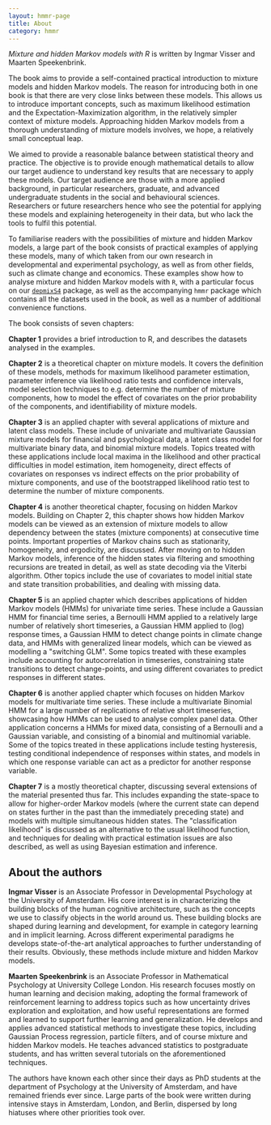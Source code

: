 ```yaml
---
layout: hmmr-page
title: About
category: hmmr
---
```


_Mixture and hidden Markov models with R_ is written by Ingmar Visser and
Maarten Speekenbrink.

The book aims to provide a self-contained practical introduction to mixture
models and hidden Markov models. The reason for introducing both
in one book is that there are very close links between these models.
This allows us to introduce important concepts, such as maximum
likelihood estimation and the Expectation-Maximization algorithm, in
the relatively simpler context of mixture models. Approaching hidden
Markov models from a thorough understanding of mixture models involves,
we hope, a relatively small conceptual leap.

We aimed to provide a reasonable
balance between statistical theory and practice. The objective is to provide
enough mathematical details to allow our target audience to
understand key results that are necessary to apply these models.
Our target audience are those with a more applied
background, in particular researchers, graduate, and advanced undergraduate
students in the social and behavioural sciences. Researchers or future
researchers hence who see the potential for applying these models and
explaining heterogeneity in their data, but who lack the tools to
fulfil this potential.

To familiarise readers with the possibilities of mixture and hidden Markov models,
a large part of the book consists of practical examples of applying
these models, many of which taken from our own research in
developmental and experimental psychology, as well as from other fields,
such as climate change and economics. These examples show how to analyse
mixture and hidden Markov models with `R`, with a particular focus on our
[`depmixS4`](https://depmix.github.io/depmixS4) package, as well as the accompanying `hmmr` package which contains
all the datasets used in the book, as well as a number of additional convenience
functions.

The book consists of seven chapters:

__Chapter 1__ provides a brief introduction to R, and describes the datasets
analysed in the examples.

__Chapter 2__ is a theoretical chapter on mixture models. It covers the
definition of these models, methods for maximum likelihood parameter estimation,
parameter inference via likelihood ratio tests and confidence intervals, model
selection techniques to e.g. determine the number of mixture components, how to
model the effect of covariates on the prior probability of the components, and
identifiability of mixture models.

__Chapter 3__ is an applied chapter with several applications of mixture and
latent class models. These include of univariate and multivariate
Gaussian mixture models for financial and
psychological data, a latent class model for multivariate binary data, and binomial
mixture models. Topics treated with these applications include local maxima in the
likelihood and other practical difficulties in model estimation, item
homogeneity, direct effects of covariates on responses vs indirect effects on
the prior probability of mixture components, and use of the bootstrapped
likelihood ratio test to determine the number of mixture components.

__Chapter 4__ is another theoretical chapter, focusing on hidden Markov models.
Building on Chapter 2, this chapter shows how hidden Markov models can be viewed
as an extension of mixture models to allow dependency between the states
(mixture components) at consecutive time points. Important properties of Markov
chains such as stationarity, homogeneity, and ergodicity, are discussed.
After moving on to hidden Markov models, inference of the hidden states via
filtering and smoothing recursions are treated in detail, as  well as state decoding
via the Viterbi algorithm. Other topics include the use of covariates to model
initial state and state transition probabilities, and dealing with missing
data.

__Chapter 5__ is an applied chapter which describes applications of hidden Markov
models (HMMs) for univariate
time series. These include a Gaussian HMM for financial time series, a Bernoulli
HMM applied to a relatively large number of relatively short timeseries, a
Gaussian HMM applied to (log) response times, a Gaussian HMM to detect
change points in climate change data, and HMMs with generalized linear models,
which can be viewed as modelling a "switching GLM". Some topics treated with
these examples include accounting for autocorrelation in timeseries, constraining
state transitions to detect change-points, and using different covariates to
predict responses in different states.

__Chapter 6__ is another applied chapter which focuses on hidden Markov
models for multivariate time series. These include a multivariate Binomial HMM
for a large number of replications of relative short timeseries, showcasing how
HMMs can be used to analyse complex panel data. Other application concerns
a HMMs for mixed data, consisting of a Bernoulli and
a Gaussian variable, and consisting of a binomial and multinomial variable.
Some of the topics treated in these applications include testing hysteresis,
testing conditional independence of responses within states, and models in
which one response variable can act as a predictor for another response variable.

__Chapter 7__ is a mostly theoretical chapter, discussing several extensions of
the material presented thus far. This includes expanding the state-space to
allow for higher-order Markov models (where the current state can depend on
states further in the past than the immediately preceding state) and models with
multiple simultaneous hidden states. The "classification likelihood" is discussed
as an alternative to the usual likelihood function, and techniques for dealing
with practical
estimation issues are also described, as well as using Bayesian estimation and
inference.


## About the authors

__Ingmar Visser__ is an Associate Professor in Developmental Psychology at the
University of Amsterdam. His core interest is in characterizing the building
blocks of the human cognitive architecture, such as the concepts we use to
classify objects in the world around us. These building blocks are shaped during
learning and development, for example in category learning and in implicit
learning. Across different experimental paradigms he develops state-of-the-art
analytical approaches to further understanding of their results. Obviously,
these methods include mixture and hidden Markov models.

__Maarten Speekenbrink__ is an Associate Professor in Mathematical Psychology at
University College London. His research focuses mostly on human learning and
decision making, adopting the formal framework of reinforcement learning to address
topics such as how uncertainty drives exploration and exploitation, and how useful
representations are formed and learned to support further learning and
generalization. He develops and applies advanced statistical methods to
investigate these topics, including Gaussian Process regression, particle
filters, and of course mixture and hidden Markov models. He teaches advanced
statistics to postgraduate students, and has written several tutorials on the
aforementioned techniques.

The authors have known each other since their days as PhD students at the
department of Psychology at the University of Amsterdam, and have remained
friends ever since. Large parts of the book were written during intensive stays
in Amsterdam, London, and Berlin, dispersed by long hiatuses where other
priorities took over.
